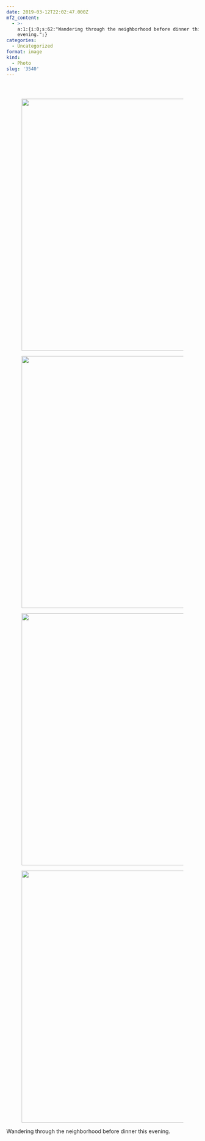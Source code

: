 ```yaml
---
date: 2019-03-12T22:02:47.000Z
mf2_content:
  - >-
    a:1:{i:0;s:62:"Wandering through the neighborhood before dinner this
    evening.";}
categories:
  - Uncategorized
format: image
kind:
  - Photo
slug: '3540'
---
```

<section class="response"> <header> </header> 

<div data-carousel-extra='{"blog_id":1,"permalink":"https:\/\/www.yergler.net\/2019\/03\/12\/3540\/"}' id='gallery-26' class='gallery galleryid-3540 gallery-columns-1 gallery-size-large'>
  <figure class='gallery-item'> 
  
  <div class='gallery-icon landscape'>
    <a href='https://www.yergler.net/wp-content/uploads/2019/03/ig0nIhB3.jpg'><img width="660" height="660" src="https://www.yergler.net/wp-content/uploads/2019/03/ig0nIhB3-1024x1024.jpg" class="attachment-large size-large u-photo" alt="" loading="lazy" srcset="https://www.yergler.net/wp-content/uploads/2019/03/ig0nIhB3-1024x1024.jpg 1024w, https://www.yergler.net/wp-content/uploads/2019/03/ig0nIhB3-150x150.jpg 150w, https://www.yergler.net/wp-content/uploads/2019/03/ig0nIhB3-300x300.jpg 300w, https://www.yergler.net/wp-content/uploads/2019/03/ig0nIhB3-768x768.jpg 768w, https://www.yergler.net/wp-content/uploads/2019/03/ig0nIhB3-800x800.jpg 800w, https://www.yergler.net/wp-content/uploads/2019/03/ig0nIhB3-50x50.jpg 50w, https://www.yergler.net/wp-content/uploads/2019/03/ig0nIhB3.jpg 1080w" sizes="(max-width: 660px) 100vw, 660px" data-attachment-id="3541" data-permalink="https://www.yergler.net/2019/03/12/3540/ig0nihb3/" data-orig-file="https://www.yergler.net/wp-content/uploads/2019/03/ig0nIhB3.jpg" data-orig-size="1080,1080" data-comments-opened="0" data-image-meta="{&quot;aperture&quot;:&quot;0&quot;,&quot;credit&quot;:&quot;&quot;,&quot;camera&quot;:&quot;&quot;,&quot;caption&quot;:&quot;&quot;,&quot;created_timestamp&quot;:&quot;0&quot;,&quot;copyright&quot;:&quot;&quot;,&quot;focal_length&quot;:&quot;0&quot;,&quot;iso&quot;:&quot;0&quot;,&quot;shutter_speed&quot;:&quot;0&quot;,&quot;title&quot;:&quot;&quot;,&quot;orientation&quot;:&quot;0&quot;}" data-image-title="ig0nIhB3" data-image-description="" data-image-caption="" data-medium-file="https://www.yergler.net/wp-content/uploads/2019/03/ig0nIhB3-300x300.jpg" data-large-file="https://www.yergler.net/wp-content/uploads/2019/03/ig0nIhB3-1024x1024.jpg" /></a>
  </div></figure> <figure class='gallery-item'> 
  
  <div class='gallery-icon landscape'>
    <a href='https://www.yergler.net/wp-content/uploads/2019/03/igdlS9fl.jpg'><img width="660" height="660" src="https://www.yergler.net/wp-content/uploads/2019/03/igdlS9fl-1024x1024.jpg" class="attachment-large size-large u-photo" alt="" loading="lazy" srcset="https://www.yergler.net/wp-content/uploads/2019/03/igdlS9fl-1024x1024.jpg 1024w, https://www.yergler.net/wp-content/uploads/2019/03/igdlS9fl-150x150.jpg 150w, https://www.yergler.net/wp-content/uploads/2019/03/igdlS9fl-300x300.jpg 300w, https://www.yergler.net/wp-content/uploads/2019/03/igdlS9fl-768x768.jpg 768w, https://www.yergler.net/wp-content/uploads/2019/03/igdlS9fl-800x800.jpg 800w, https://www.yergler.net/wp-content/uploads/2019/03/igdlS9fl-50x50.jpg 50w, https://www.yergler.net/wp-content/uploads/2019/03/igdlS9fl.jpg 1080w" sizes="(max-width: 660px) 100vw, 660px" data-attachment-id="3542" data-permalink="https://www.yergler.net/2019/03/12/3540/igdls9fl/" data-orig-file="https://www.yergler.net/wp-content/uploads/2019/03/igdlS9fl.jpg" data-orig-size="1080,1080" data-comments-opened="0" data-image-meta="{&quot;aperture&quot;:&quot;0&quot;,&quot;credit&quot;:&quot;&quot;,&quot;camera&quot;:&quot;&quot;,&quot;caption&quot;:&quot;&quot;,&quot;created_timestamp&quot;:&quot;0&quot;,&quot;copyright&quot;:&quot;&quot;,&quot;focal_length&quot;:&quot;0&quot;,&quot;iso&quot;:&quot;0&quot;,&quot;shutter_speed&quot;:&quot;0&quot;,&quot;title&quot;:&quot;&quot;,&quot;orientation&quot;:&quot;0&quot;}" data-image-title="igdlS9fl" data-image-description="" data-image-caption="" data-medium-file="https://www.yergler.net/wp-content/uploads/2019/03/igdlS9fl-300x300.jpg" data-large-file="https://www.yergler.net/wp-content/uploads/2019/03/igdlS9fl-1024x1024.jpg" /></a>
  </div></figure> <figure class='gallery-item'> 
  
  <div class='gallery-icon landscape'>
    <a href='https://www.yergler.net/wp-content/uploads/2019/03/igQjEtZC.jpg'><img width="660" height="660" src="https://www.yergler.net/wp-content/uploads/2019/03/igQjEtZC-1024x1024.jpg" class="attachment-large size-large u-photo" alt="" loading="lazy" srcset="https://www.yergler.net/wp-content/uploads/2019/03/igQjEtZC-1024x1024.jpg 1024w, https://www.yergler.net/wp-content/uploads/2019/03/igQjEtZC-150x150.jpg 150w, https://www.yergler.net/wp-content/uploads/2019/03/igQjEtZC-300x300.jpg 300w, https://www.yergler.net/wp-content/uploads/2019/03/igQjEtZC-768x767.jpg 768w, https://www.yergler.net/wp-content/uploads/2019/03/igQjEtZC-800x800.jpg 800w, https://www.yergler.net/wp-content/uploads/2019/03/igQjEtZC-50x50.jpg 50w, https://www.yergler.net/wp-content/uploads/2019/03/igQjEtZC.jpg 1080w" sizes="(max-width: 660px) 100vw, 660px" data-attachment-id="3543" data-permalink="https://www.yergler.net/2019/03/12/3540/igqjetzc/" data-orig-file="https://www.yergler.net/wp-content/uploads/2019/03/igQjEtZC.jpg" data-orig-size="1080,1079" data-comments-opened="0" data-image-meta="{&quot;aperture&quot;:&quot;0&quot;,&quot;credit&quot;:&quot;&quot;,&quot;camera&quot;:&quot;&quot;,&quot;caption&quot;:&quot;&quot;,&quot;created_timestamp&quot;:&quot;0&quot;,&quot;copyright&quot;:&quot;&quot;,&quot;focal_length&quot;:&quot;0&quot;,&quot;iso&quot;:&quot;0&quot;,&quot;shutter_speed&quot;:&quot;0&quot;,&quot;title&quot;:&quot;&quot;,&quot;orientation&quot;:&quot;0&quot;}" data-image-title="igQjEtZC" data-image-description="" data-image-caption="" data-medium-file="https://www.yergler.net/wp-content/uploads/2019/03/igQjEtZC-300x300.jpg" data-large-file="https://www.yergler.net/wp-content/uploads/2019/03/igQjEtZC-1024x1024.jpg" /></a>
  </div></figure> <figure class='gallery-item'> 
  
  <div class='gallery-icon landscape'>
    <a href='https://www.yergler.net/wp-content/uploads/2019/03/ig8FW1MU.jpg'><img width="660" height="660" src="https://www.yergler.net/wp-content/uploads/2019/03/ig8FW1MU-1024x1024.jpg" class="attachment-large size-large u-photo" alt="" loading="lazy" srcset="https://www.yergler.net/wp-content/uploads/2019/03/ig8FW1MU-1024x1024.jpg 1024w, https://www.yergler.net/wp-content/uploads/2019/03/ig8FW1MU-150x150.jpg 150w, https://www.yergler.net/wp-content/uploads/2019/03/ig8FW1MU-300x300.jpg 300w, https://www.yergler.net/wp-content/uploads/2019/03/ig8FW1MU-768x768.jpg 768w, https://www.yergler.net/wp-content/uploads/2019/03/ig8FW1MU-800x800.jpg 800w, https://www.yergler.net/wp-content/uploads/2019/03/ig8FW1MU-50x50.jpg 50w, https://www.yergler.net/wp-content/uploads/2019/03/ig8FW1MU.jpg 1080w" sizes="(max-width: 660px) 100vw, 660px" data-attachment-id="3544" data-permalink="https://www.yergler.net/2019/03/12/3540/ig8fw1mu/" data-orig-file="https://www.yergler.net/wp-content/uploads/2019/03/ig8FW1MU.jpg" data-orig-size="1080,1080" data-comments-opened="0" data-image-meta="{&quot;aperture&quot;:&quot;0&quot;,&quot;credit&quot;:&quot;&quot;,&quot;camera&quot;:&quot;&quot;,&quot;caption&quot;:&quot;&quot;,&quot;created_timestamp&quot;:&quot;0&quot;,&quot;copyright&quot;:&quot;&quot;,&quot;focal_length&quot;:&quot;0&quot;,&quot;iso&quot;:&quot;0&quot;,&quot;shutter_speed&quot;:&quot;0&quot;,&quot;title&quot;:&quot;&quot;,&quot;orientation&quot;:&quot;0&quot;}" data-image-title="ig8FW1MU" data-image-description="" data-image-caption="" data-medium-file="https://www.yergler.net/wp-content/uploads/2019/03/ig8FW1MU-300x300.jpg" data-large-file="https://www.yergler.net/wp-content/uploads/2019/03/ig8FW1MU-1024x1024.jpg" /></a>
  </div></figure>
</div></section> 

Wandering through the neighborhood before dinner this evening.
